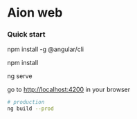 # Aion web

### Quick start

npm install -g @angular/cli

npm install

ng serve

go to [http://localhost:4200](http://localhost:4200) in your browser

```bash
# production
ng build --prod
```
